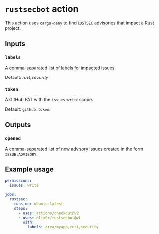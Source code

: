# `rustsecbot` action

This action uses [`cargo-deny`][cd] to find [`RUSTSEC`][rs] advisories that
impact a Rust project.

## Inputs

### `labels`

A comma-separated list of labels for impacted issues.

Default: _rust,security_

### `token`

A GitHub PAT with the `issues:write` scope.

Default: `github.token`.

## Outputs

### `opened`

A comma-separated list of new advisory issues created in the form
`ISSUE:ADVISORY`.

## Example usage

```yaml
permissions:
  issues: write

jobs:
  rustsec:
    runs-on: ubuntu-latest
    steps:
      - uses: actions/checkout@v2
      - uses: olix0r/rustsecbot@v1
        with:
          labels: area/myapp,rust,security
```

<!-- refs -->
[cd]: https://github.com/EmbarkStudios/cargo-deny
[rs]: https://rustsec.org
